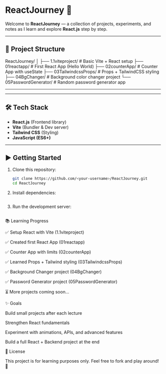 # ReactJourney 🚀

Welcome to **ReactJourney** — a collection of projects, experiments, and notes as I learn and explore **React.js** step by step.

---

## 📂 Project Structure

ReactJourney/
│
├── 1.1viteproject/ # Basic Vite + React setup
├── 01reactapp/ # First React App (Hello World)
├── 02counterApp/ # Counter App with useState
├── 03TailwindcssProps/ # Props + TailwindCSS styling
├── 04BgChanger/ # Background color changer project
└── 05PasswordGenerator/ # Random password generator app

---

---

## 🛠️ Tech Stack

- **React.js** (Frontend library)
- **Vite** (Bundler & Dev server)
- **Tailwind CSS** (Styling)
- **JavaScript (ES6+)**

---

## ▶️ Getting Started

1. Clone this repository:

   ```bash
   git clone https://github.com/<your-username>/ReactJourney.git
   cd ReactJourney

   ```

2. Install dependencies:

   ```npm install

   ```

3. Run the development server:

   ```npm run dev

   ```

📚 Learning Progress

✅ Setup React with Vite (1.1viteproject)

✅ Created first React App (01reactapp)

✅ Counter App with limits (02counterApp)

✅ Learned Props + Tailwind styling (03TailwindcssProps)

✅ Background Changer project (04BgChanger)

✅ Password Generator project (05PasswordGenerator)

⏳ More projects coming soon...

✨ Goals

Build small projects after each lecture

Strengthen React fundamentals

Experiment with animations, APIs, and advanced features

Build a full React + Backend project at the end

📜 License

This project is for learning purposes only. Feel free to fork and play around! 🎉
